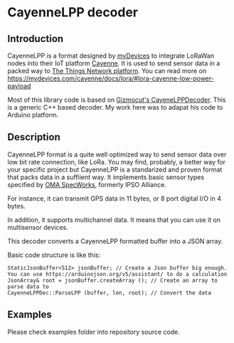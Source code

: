 # CayenneLPP decoder

## Introduction

CayenneLPP is a format designed by [myDevices](https://mydevices.com/about/) to integrate LoRaWan nodes into their IoT platform [Cayenne](https://mydevices.com/cayenne/features/). It is used to send sensor data in a packed way to [The Things Network platform](https://www.thethingsnetwork.org). You can read more on https://mydevices.com/cayenne/docs/lora/#lora-cayenne-low-power-payload

Most of this library code is based on [Gizmocut's CayeneLPPDecoder](https://github.com/gizmocuz/CayenneLPP-Decoder). This is a generic C++ based decoder. My work here was to adapat his code to Arduino platform.

## Description
CayenneLPP format is a quite well optimized way to send sensor data over low bit rate connection, like LoRa. You may find, probably, a better way for your specific project but CayenneLPP is a standarized and proven format that packs data in a suffiient way. It implements basic sensor types specified by [OMA SpecWorks](https://www.omaspecworks.org), formerly IPSO Alliance.

For instance, it can transmit GPS data in 11 bytes, or 8 port digital I/O in 4 bytes.

In addition, it supports multichannel data. It means that you can use it on multisensor devices.

This decoder converts a CayenneLPP formatted buffer into a JSON array.

Basic code structure is like this:

```
StaticJsonBuffer<512> jsonBuffer; // Create a Json buffer big enough. You can use https://arduinojson.org/v5/assistant/ to do a calculation
JsonArray& root = jsonBuffer.createArray (); // Create an array to parse data to
CayenneLPPDec::ParseLPP (buffer, len, root); // Convert the data
```

## Examples

Please check examples folder into repository source code.